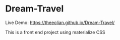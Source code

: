 # Dream-Travel
Live Demo: https://theeolian.github.io/Dream-Travel/

This is a front end project using materialize CSS
